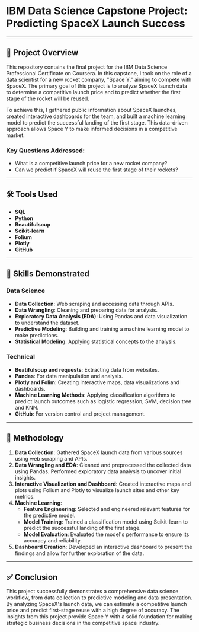 # IBM Data Science Capstone Project: Predicting SpaceX Launch Success
---
## 🚀 Project Overview

This repository contains the final project for the IBM Data Science Professional Certificate on Coursera. In this capstone, I took on the role of a data scientist for a new rocket company, "Space Y," aiming to compete with SpaceX. The primary goal of this project is to analyze SpaceX launch data to determine a competitive launch price and to predict whether the first stage of the rocket will be reused.

To achieve this, I gathered public information about SpaceX launches, created interactive dashboards for the team, and built a machine learning model to predict the successful landing of the first stage. This data-driven approach allows Space Y to make informed decisions in a competitive market.

### Key Questions Addressed:
* What is a competitive launch price for a new rocket company?
* Can we predict if SpaceX will reuse the first stage of their rockets?

---
## 🛠️ Tools Used

* **SQL**
* **Python**
* **Beautifulsoup**
* **Scikit-learn**
* **Folium**
* **Plotly**
* **GitHub**

---
## 🧠 Skills Demonstrated

### Data Science
* **Data Collection**: Web scraping and accessing data through APIs.
* **Data Wrangling**: Cleaning and preparing data for analysis.
* **Exploratory Data Analysis (EDA)**: Using Pandas and data visualization to understand the dataset.
* **Predictive Modeling**: Building and training a machine learning model to make predictions.
* **Statistical Modeling**: Applying statistical concepts to the analysis.

### Technical
* **Beatifulsoup and requests**: Extracting data from websites.
* **Pandas**: For data manipulation and analysis.
* **Plotly and Folim**: Creating interactive maps, data visualizations and dashboards.
* **Machine Learning Methods**: Applying classification algorithms to predict launch outcomes such as logistic regression, SVM, decision tree and KNN.
* **GitHub**: For version control and project management.

---

## 🔬 Methodology

1.  **Data Collection**: Gathered SpaceX launch data from various sources using web scraping and APIs.
2.  **Data Wrangling and EDA**: Cleaned and preprocessed the collected data using Pandas. Performed exploratory data analysis to uncover initial insights.
3.  **Interactive Visualization and Dashboard**: Created interactive maps and plots using Folium and Plotly to visualize launch sites and other key metrics.
4.  **Machine Learning**:
    * **Feature Engineering**: Selected and engineered relevant features for the predictive model.
    * **Model Training**: Trained a classification model using Scikit-learn to predict the successful landing of the first stage.
    * **Model Evaluation**: Evaluated the model's performance to ensure its accuracy and reliability.
5.  **Dashboard Creation**: Developed an interactive dashboard to present the findings and allow for further exploration of the data.

---

## ✅ Conclusion

This project successfully demonstrates a comprehensive data science workflow, from data collection to predictive modeling and data presentation. By analyzing SpaceX's launch data, we can estimate a competitive launch price and predict first-stage reuse with a high degree of accuracy. The insights from this project provide Space Y with a solid foundation for making strategic business decisions in the competitive space industry.
